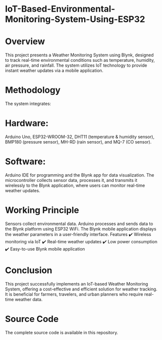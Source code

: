 # IoT-Based-Environmental-Monitoring-System-Using-ESP32
# Overview
This project presents a Weather Monitoring System using Blynk, designed to track real-time environmental conditions such as temperature, humidity, air pressure, and rainfall. The system utilizes IoT technology to provide instant weather updates via a mobile application.

# Methodology
The system integrates:

# Hardware: 
Arduino Uno, ESP32-WROOM-32, DHT11 (temperature & humidity sensor), BMP180 (pressure sensor), MH-RD (rain sensor), and MQ-7 (CO sensor).
# Software: 
Arduino IDE for programming and the Blynk app for data visualization.
The microcontroller collects sensor data, processes it, and transmits it wirelessly to the Blynk application, where users can monitor real-time weather updates.

# Working Principle
Sensors collect environmental data.
Arduino processes and sends data to the Blynk platform using ESP32 WiFi.
The Blynk mobile application displays the weather parameters in a user-friendly interface.
Features
✔️ Wireless monitoring via IoT
✔️ Real-time weather updates
✔️ Low power consumption
✔️ Easy-to-use Blynk mobile application

# Conclusion
This project successfully implements an IoT-based Weather Monitoring System, offering a cost-effective and efficient solution for weather tracking. It is beneficial for farmers, travelers, and urban planners who require real-time weather data.

# Source Code
The complete source code is available in this repository.


